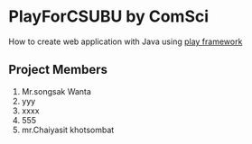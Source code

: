 # PlayForCSUBU by ComSci
How to create web application with Java using [play framework](http://www.playframework.com)

## Project Members
1. Mr.songsak Wanta
2. yyy
3. xxxx
4. 555
5. mr.Chaiyasit khotsombat
